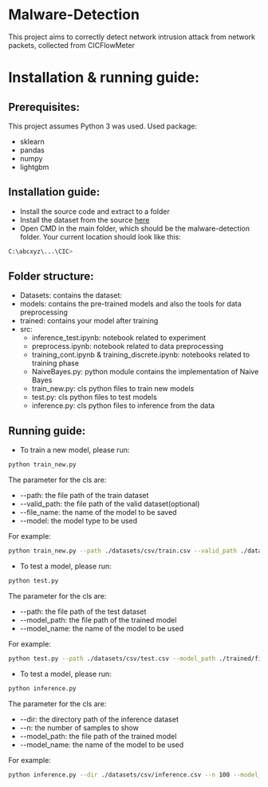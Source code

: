 # Malware-Detection
This project aims to correctly detect network intrusion attack from network packets, collected from CICFlowMeter
# Installation & running guide:
## Prerequisites:
This project assumes Python 3 was used. Used package:
- sklearn
- pandas
- numpy
- lightgbm
## Installation guide:
- Install the source code and extract to a folder
- Install the dataset from the source [here](https://www.kaggle.com/datasets/nguyenhoangsontung/cic-ids-self-collections)
- Open CMD in the main folder, which should be the malware-detection folder. Your current location should look like this:
```bash
C:\abcxyz\...\CIC>
```
## Folder structure:
- Datasets: contains the dataset:
- models: contains the pre-trained models and also the tools for data preprocessing
- trained: contains your model after training
- src:
    + inference_test.ipynb: notebook related to experiment
    + preprocess.ipynb: notebook related to data preprocessing
    + training_cont.ipynb & training_discrete.ipynb: notebooks related to training phase
    + NaiveBayes.py: python module contains the implementation of Naive Bayes
    + train_new.py: cls python files to train new models
    + test.py: cls python files to test models
    + inference.py: cls python files to inference from the data
## Running guide:
- To train a new model, please run:


```bash
python train_new.py 
```


The parameter for the cls are:
- --path: the file path of the train dataset
- --valid_path: the file path of the valid dataset(optional)
- --file_name: the name of the model to be saved
- --model: the model type to be used


For example:
```bash
python train_new.py --path ./datasets/csv/train.csv --valid_path ./datasets/csv/test.csv --file_name first --model dt
```

- To test a model, please run:
```bash
python test.py 
```


The parameter for the cls are:
- --path: the file path of the test dataset
- --model_path: the file path of the trained model
- --model_name: the name of the model to be used


For example:
```bash
python test.py --path ./datasets/csv/test.csv --model_path ./trained/first.pkl --model_name dt
```


- To test a model, please run:
```bash
python inference.py 
```


The parameter for the cls are:
- --dir: the directory path of the inference dataset
- --n: the number of samples to show
- --model_path: the file path of the trained model
- --model_name: the name of the model to be used


For example:
```bash
python inference.py --dir ./datasets/csv/inference.csv --n 100 --model_path ./trained/first.pkl --model_name dt
```

